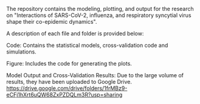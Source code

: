 The repository contains the modeling, plotting, and output for the research on "Interactions of SARS-CoV-2, influenza, and respiratory syncytial virus shape their co-epidemic dynamics".

A description of each file and folder is provided below:

Code: Contains the statistical models, cross-validation code and simulations.

Figure: Includes the code for generating the plots.

Model Output and Cross-Validation Results: Due to the large volume of results, they have been uploaded to Google Drive. https://drive.google.com/drive/folders/1frMBz9-eCFj1hXrt6uQW68ZxPZDQLm3R?usp=sharing
